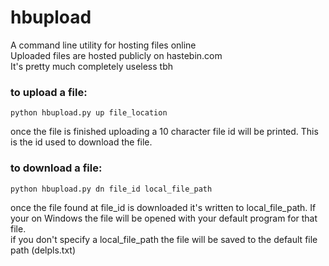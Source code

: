 # hbupload
A command line utility for hosting files online  
Uploaded files are hosted publicly on hastebin.com  
It's pretty much completely useless tbh  

### to upload a file:  
    python hbupload.py up file_location  
once the file is finished uploading a 10 character file id will be printed. This is the id used to download the file.  

### to download a file:
    python hbupload.py dn file_id local_file_path 
once the file found at file_id is downloaded it's written to local_file_path. 
If your on Windows the file will be opened with your default program for that file.  
if you don't specify a local_file_path the file will be saved to the default file path (delpls.txt)  
